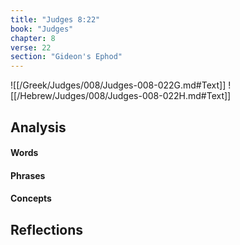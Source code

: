 ```yaml
---
title: "Judges 8:22"
book: "Judges"
chapter: 8
verse: 22
section: "Gideon's Ephod"
---
```

![[/Greek/Judges/008/Judges-008-022G.md#Text]]
![[/Hebrew/Judges/008/Judges-008-022H.md#Text]]

## Analysis

#### Words

#### Phrases

#### Concepts

## Reflections
